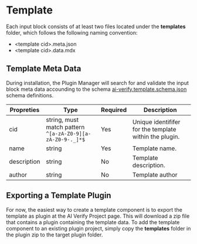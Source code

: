 # Template

Each input block consists of at least two files located under the **templates** folder, which follows the following naming convention:

* \<template cid\>.meta.json
* \<template cid\>.data.mdx

## Template Meta Data

During installation, the Plugin Manager will search for and validate the input block meta data accounding to the schema [ai-verify.template.schema.json](../schemas/ai-verify.template.schema.json) schema definitions.

| Propreties | Type | Required | Description |
| ---------- | ---- | -------- | ----------- |
| cid | string, must match pattern `^[a-zA-Z0-9][a-zA-Z0-9-._]*$` | Yes | Unique identififer for the template within the plugin. |
| name | string | Yes | Template name. |
| description | string | No | Template description. |
| author | string | No | Template author |

## Exporting a Template Plugin

For now, the easiest way to create a template component is to export the template as plugin at the AI Verify Project page. This will download a zip file that contains a plugin containing the template data. To add the template component to an existing plugin project, simply copy the **templates** folder in the plugin zip to the target plugin folder. 
